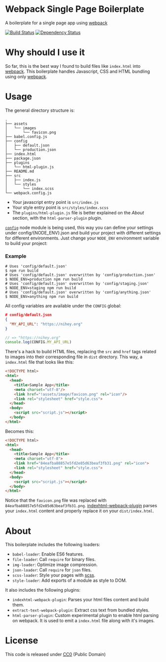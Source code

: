 # Webpack Single Page Boilerplate

A boilerplate for a single page app using [webpack][webpack_link]

[![Build
Status](https://travis-ci.org/nihey/webpack-single-page-boilerplate.svg)](https://travis-ci.org/nihey/webpack-single-page-boilerplate)
[![Dependency
Status](https://david-dm.org/nihey/webpack-single-page-boilerplate.png)](https://david-dm.org/nihey/webpack-single-page-boilerplate)

# Why should I use it

So far, this is the best way I found to build files like `index.html` into
[webpack][webpack_link]. This boilerplate handles Javascript, CSS and HTML
bundling using only [webpack][webpack_link].

# Usage

The general directory structure is:

```
.
├── assets
│   └── images
│       └── favicon.png
├── babel.config.js
├── config
│   ├── default.json
│   └── production.json
├── index.html
├── package.json
├── plugins
│   └── html-plugin.js
├── README.md
├── src
│   ├── index.js
│   └── styles
│       └── index.scss
└── webpack.config.js
```

- Your javascript entry point is `src/index.js`
- Your style entry point is `src/styles/index.scss`
- The `plugins/html-plugin.js` file is better explained on the *About* section,
  with the `html-parser-plugin` plugin.

[`config`][config_link] node module is being used, this way you can define
your settings under config/{NODE_ENV}.json and build your project with
different settings for different environments. Just change your `NODE_ENV`
environment variable to build your project:

### Example

```
# Uses 'config/default.json'
$ npm run build
# Uses 'config/default.json' overwritten by 'config/production.json'
$ NODE_ENV=production npm run build
# Uses 'config/default.json' overwritten by 'config/staging.json'
$ NODE_ENV=staging npm run build
# Uses 'config/default.json' overwritten by 'config/anything.json'
$ NODE_ENV=anything npm run build
```

All config variables are available under the `CONFIG` global:

```json
# config/default.json
{
  "MY_API_URL": "https://nihey.org"
}
```
```javascript
// => "https://nihey.org"
console.log(CONFIG.MY_API_URL)
```

There's a hack to build HTML files, replacing the `src` and `href` tags related
to images into their corresponding file in `dist` directory. This way, a
`index.html` file that looks like this:

```html
<!DOCTYPE html>
<html>
  <head>
    <title>Sample App</title>
    <meta charset="utf-8"/>
    <link href="!assets/image/favicon.png" rel="icon"/>
    <link rel="stylesheet" href="style.css">
  </head>
  <body>
    <script src="script.js"></script>
  </body>
</html>
```

Becomes this:

```html
<!DOCTYPE html>
<html>
  <head>
    <title>Sample App</title>
    <meta charset="utf-8">
    <link href="84eafba88857e5fd2e85d63beaf3fb31.png" rel="icon">
    <link rel="stylesheet" href="style.css">
  </head>
  <body>
    <script src="script.js"></script>
  </body>
</html>
```

Notice that the `favicon.png` file was replaced with
`84eafba88857e5fd2e85d63beaf3fb31.png`. [indexhtml-webpack-plugin](https://github.com/unbroken-dome/indexhtml-webpack-plugin)
parses your `index.html` content and properly replace it on your
`dist/index.html`.

# About

This boilerplate includes the following loaders:

  - `babel-loader`: Enable ES6 features.
  - `file-loader`: Call `require` for binary files.
  - `img-loader`: Optimize image compression.
  - `json-loader`: Call `require` for `json` files.
  - `scss-loader`: Style your pages with [scss](https://sass-lang.com/).
  - `style-loader`: Add exports of a module as style to DOM.

It also includes the following plugins:

  - `indexhtml-webpack-plugin`: Parses your html files content and build them.
  - `extract-text-webpack-plugin`: Extract css text from bundled styles.
  - `html-parser-plugin`: Custom experimental plugin to enable html parsing
                          on webpack. It is used to emit a `index.html` file
                          along with it's images.

# License

This code is released under
[CC0](http://creativecommons.org/publicdomain/zero/1.0/) (Public Domain)

[webpack_link]: https://webpack.js.org/
[config_link]: https://www.npmjs.com/package/config
